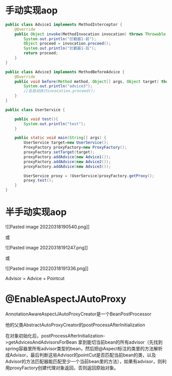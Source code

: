 # 手动实现aop
```java
public class Advice1 implements MethodInterceptor {
    @Override
    public Object invoke(MethodInvocation invocation) throws Throwable {
        System.out.println("拦截器1-前");
        Object proceed = invocation.proceed();
        System.out.println("拦截器1-后");
        return proceed;
    }
}

public class Advice3 implements MethodBeforeAdvice {
    @Override
    public void before(Method method, Object[] args, Object target) throws Throwable {
        System.out.println("advice3");
        //会自动执行invocation.proceed();
    }
}

public class UserService {

    public void test(){
        System.out.println("test");
    }

    public static void main(String[] args) {
        UserService target=new UserService();
        ProxyFactory proxyFactory=new ProxyFactory();
        proxyFactory.setTarget(target);
        proxyFactory.addAdvice(new Advice1());
        proxyFactory.addAdvice(new Advice2());
        proxyFactory.addAdvice(new Advice3());

        UserService proxy = (UserService)proxyFactory.getProxy();
        proxy.test();
    }
}
```

# 半手动实现aop

![[Pasted image 20220318190540.png]]

或

![[Pasted image 20220318191247.png]]

或

![[Pasted image 20220318191336.png]]

Advisor = Advice + Pointcut


# @EnableAspectJAutoProxy
AnnotationAwareAspectJAutoProxyCreator是一个BeanPostProcessor

他的父类AbstractAutoProxyCreator的postProcessAfterInitialization

在对象初始化后，postProcessAfterInitialization->getAdvicesAndAdvisorsForBean
拿到能切当前bean的所有advisor（先找到spring容器里所有advisor类型的bean，然后把@Aspect标注的类里的方法解析成Advisor，最后判断这些Advisor的pointCut是否匹配当前bean的类，以及Advisor的方法匹配器能匹配至少一个当前bean里的方法），如果有advisor，则利用proxyFactory创建代理对象返回，否则返回原始对象。

